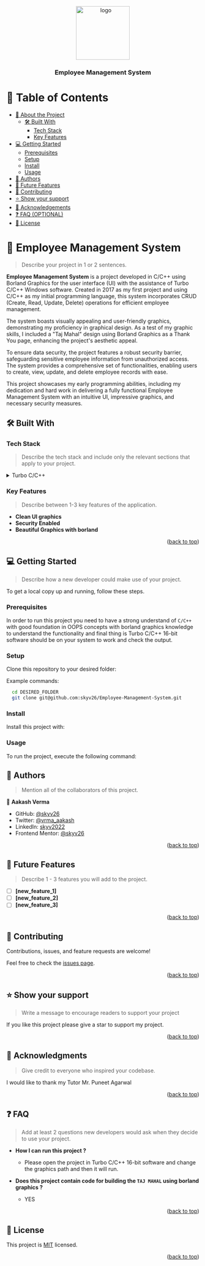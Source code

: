 <a name="readme-top"></a>

<div align="center">
  <!-- You are encouraged to replace this logo with your own! Otherwise you can also remove it. -->
  <img src=".png" alt="logo" width="140"  height="auto" />
  <br/>

  <h3><b>Employee Management System</b></h3>

</div>

<!-- TABLE OF CONTENTS -->

# 📗 Table of Contents

- [📖 About the Project](#about-project)
  - [🛠 Built With](#built-with)
    - [Tech Stack](#tech-stack)
    - [Key Features](#key-features)
- [💻 Getting Started](#getting-started)
  - [Prerequisites](#prerequisites)
  - [Setup](#setup)
  - [Install](#install)
  - [Usage](#usage)
- [👥 Authors](#authors)
- [🔭 Future Features](#future-features)
- [🤝 Contributing](#contributing)
- [⭐️ Show your support](#support)
- [🙏 Acknowledgements](#acknowledgements)
- [❓ FAQ (OPTIONAL)](#faq)
- [📝 License](#license)

<!-- PROJECT DESCRIPTION -->

# 📖 Employee Management System <a name="about-project"></a>

> Describe your project in 1 or 2 sentences.

**Employee Management System** is a project developed in C/C++ using Borland Graphics for the user interface (UI) with the assistance of Turbo C/C++ Windows software. Created in 2017 as my first project and using C/C++ as my initial programming language, this system incorporates CRUD (Create, Read, Update, Delete) operations for efficient employee management.

The system boasts visually appealing and user-friendly graphics, demonstrating my proficiency in graphical design. As a test of my graphic skills, I included a "Taj Mahal" design using Borland Graphics as a Thank You page, enhancing the project's aesthetic appeal.

To ensure data security, the project features a robust security barrier, safeguarding sensitive employee information from unauthorized access. The system provides a comprehensive set of functionalities, enabling users to create, view, update, and delete employee records with ease.

This project showcases my early programming abilities, including my dedication and hard work in delivering a fully functional Employee Management System with an intuitive UI, impressive graphics, and necessary security measures.

## 🛠 Built With <a name="built-with"></a>

### Tech Stack <a name="tech-stack"></a>

> Describe the tech stack and include only the relevant sections that apply to your project.

<details>
  <summary>Turbo C/C++</summary>
  <ul>
    <li><a href="https://www.cprogramming.com/tutorial/c-tutorial.html">C language</a></li>
    <li><a href="https://cplusplus.com/doc/tutorial/">Cplusplus language</a></li>
    <li><a href="https://home.cs.colorado.edu/~main/bgi/doc/">Borland Graphics</a></li>
  </ul>
</details>

<!-- Features -->

### Key Features <a name="key-features"></a>

> Describe between 1-3 key features of the application.

- **Clean UI graphics**
- **Security Enabled**
- **Beautiful Graphics with borland**

<p align="right">(<a href="#readme-top">back to top</a>)</p>

<!-- GETTING STARTED -->

## 💻 Getting Started <a name="getting-started"></a>

> Describe how a new developer could make use of your project.

To get a local copy up and running, follow these steps.

### Prerequisites

In order to run this project you need to have a strong understand of `C/C++` with good foundation in
OOPS concepts with borland graphics knowledge to understand the functionality and final thing is Turbo C/C++ 16-bit software should be on your system to work and check the output.
 
### Setup

Clone this repository to your desired folder:

Example commands:

```sh
  cd DESIRED_FOLDER
  git clone git@github.com:skyv26/Employee-Management-System.git
```

### Install

Install this project with:

<!--
Example command:

```sh
  cd my-project
  gem install
```
--->

### Usage

To run the project, execute the following command:

<!--
Example command:

```sh
  rails server
```
--->

<!-- AUTHORS -->

## 👥 Authors <a name="authors"></a>

> Mention all of the collaborators of this project.

👤 **Aakash Verma**

- GitHub: [@skyv26](https://github.com/skyv26)
- Twitter: [@vrma_aakash](https://twitter.com/vrma_aakash)
- LinkedIn: [skyv2022](https://linkedin.com/in/skyv2022)
- Frontend Mentor: [@skyv26](https://www.frontendmentor.io/profile/skyv26)


<p align="right">(<a href="#readme-top">back to top</a>)</p>

<!-- FUTURE FEATURES -->

## 🔭 Future Features <a name="future-features"></a>

> Describe 1 - 3 features you will add to the project.

- [ ] **[new_feature_1]**
- [ ] **[new_feature_2]**
- [ ] **[new_feature_3]**

<p align="right">(<a href="#readme-top">back to top</a>)</p>

<!-- CONTRIBUTING -->

## 🤝 Contributing <a name="contributing"></a>

Contributions, issues, and feature requests are welcome!

Feel free to check the [issues page](../../issues/).

<p align="right">(<a href="#readme-top">back to top</a>)</p>

<!-- SUPPORT -->

## ⭐️ Show your support <a name="support"></a>

> Write a message to encourage readers to support your project

If you like this project please give a star to support my project.

<p align="right">(<a href="#readme-top">back to top</a>)</p>

<!-- ACKNOWLEDGEMENTS -->

## 🙏 Acknowledgments <a name="acknowledgements"></a>

> Give credit to everyone who inspired your codebase.

I would like to thank my Tutor Mr. Puneet Agarwal

<p align="right">(<a href="#readme-top">back to top</a>)</p>

<!-- FAQ (optional) -->

## ❓ FAQ <a name="faq"></a>

> Add at least 2 questions new developers would ask when they decide to use your project.

- **How I can run this project ?**

  - Please open the project in Turbo C/C++ 16-bit software and change the graphics path and then it will run.

- **Does this project contain code for building the `TAJ MAHAL` using borland graphics ?**

  - YES

<p align="right">(<a href="#readme-top">back to top</a>)</p>

<!-- LICENSE -->

## 📝 License <a name="license"></a>

This project is [MIT](./MIT.md) licensed.

<p align="right">(<a href="#readme-top">back to top</a>)</p>